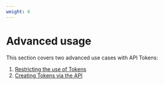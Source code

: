 ```yaml
---
weight: 6
---
```


# Advanced usage

This section covers two advanced use cases with API Tokens:

1. [Restricting the use of Tokens](/tokens/advanced/restrictions)
2. [Creating Tokens via the API](/tokens/advanced/api)
